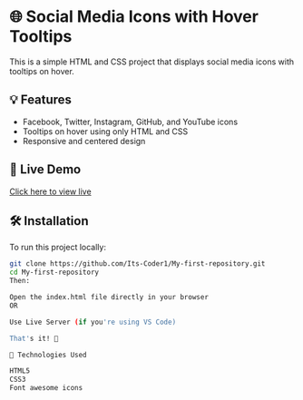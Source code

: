 # 🌐 Social Media Icons with Hover Tooltips

This is a simple HTML and CSS project that displays social media icons with tooltips on hover.

## 💡 Features

- Facebook, Twitter, Instagram, GitHub, and YouTube icons  
- Tooltips on hover using only HTML and CSS  
- Responsive and centered design

## 🚀 Live Demo

[Click here to view live](https://its-coder1.github.io/My_First_Repository/) 

## 🛠️ Installation

To run this project locally:

```bash
git clone https://github.com/Its-Coder1/My-first-repository.git
cd My-first-repository
Then:

Open the index.html file directly in your browser
OR

Use Live Server (if you're using VS Code)

That's it! 🎉

📂 Technologies Used

HTML5
CSS3
Font awesome icons

```

